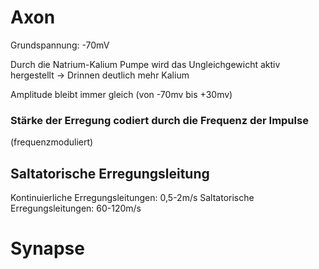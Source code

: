 # Axon

Grundspannung: -70mV

Durch die Natrium-Kalium Pumpe wird das Ungleichgewicht aktiv hergestellt
-> Drinnen deutlich mehr Kalium


Amplitude bleibt immer gleich (von -70mv bis +30mv)
### Stärke der Erregung codiert durch die Frequenz der Impulse
(frequenzmoduliert)


## Saltatorische Erregungsleitung

Kontinuierliche Erregungsleitungen: 0,5-2m/s
Saltatorische Erregungsleitungen: 60-120m/s


# Synapse

